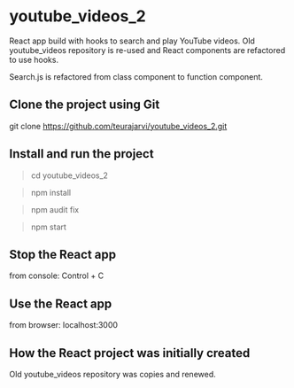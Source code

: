 # youtube_videos_2

React app build with hooks to search and play YouTube videos.
Old youtube_videos repository is re-used and
React components are refactored to use hooks.

Search.js is refactored from class component to
function component.

## Clone the project using Git

git clone https://github.com/teurajarvi/youtube_videos_2.git

## Install and run the project

> cd youtube_videos_2

> npm install

> npm audit fix

> npm start

## Stop the React app

from console:
Control + C

## Use the React app

from browser: localhost:3000

## How the React project was initially created

Old youtube_videos repository was copies and renewed.
